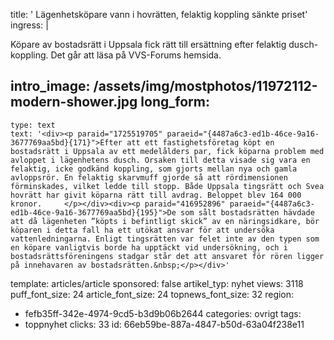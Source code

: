 title: ' Lägenhetsköpare vann i hovrätten, felaktig koppling sänkte priset'
ingress: |
  <p><span class="TextRun SCXW196774705"><span class="NormalTextRun SCXW196774705">Köpare av bostadsrätt i Uppsala fick rätt till ersättning efter felaktig </span><span class="TextRun SCXW196774705"><span class="NormalTextRun SCXW196774705">dusch-</span></span><span class="TextRun SCXW196774705"><span class="NormalTextRun SCXW196774705">koppling. Det går att läsa på VVS-Forums hemsida. </span></span></span>
  </p>
  
intro_image: /assets/img/mostphotos/11972112-modern-shower.jpg
long_form:
  -
    type: text
    text: '<div><p paraid="1725519705" paraeid="{4487a6c3-ed1b-46ce-9a16-3677769aa5bd}{171}">Efter att ett fastighetsföretag köpt en bostadsrätt i Uppsala av ett medelålders par, fick köparna problem med avloppet i lägenhetens dusch. Orsaken till detta visade sig vara en felaktig, icke godkänd koppling, som gjorts mellan nya och gamla avloppsrör. En felaktig skarvmuff gjorde så att rördimensionen förminskades, vilket ledde till stopp. Både Uppsala tingsrätt och Svea hovrätt har givit köparna rätt till avdrag. Beloppet blev 164 000 kronor.     </p></div><div><p paraid="416952896" paraeid="{4487a6c3-ed1b-46ce-9a16-3677769aa5bd}{195}">De som sålt bostadsrätten hävdade att då lägenheten ”köpts i befintligt skick” av en näringsidkare, bör köparen i detta fall ha ett utökat ansvar för att undersöka vattenledningarna. Enligt tingsrätten var felet inte av den typen som en köpare vanligtvis borde ha upptäckt vid undersökning, och i bostadsrättsföreningens stadgar står det att ansvaret för rören ligger på innehavaren av bostadsrätten.&nbsp;</p></div>'
template: articles/article
sponsored: false
artikel_typ: nyhet
views: 3118
puff_font_size: 24
article_font_size: 24
topnews_font_size: 32
region:
  - fefb35ff-342e-4974-9cd5-b3d9b06b2644
categories: ovrigt
tags:
  - toppnyhet
clicks: 33
id: 66eb59be-887a-4847-b50d-63a04f238e11
